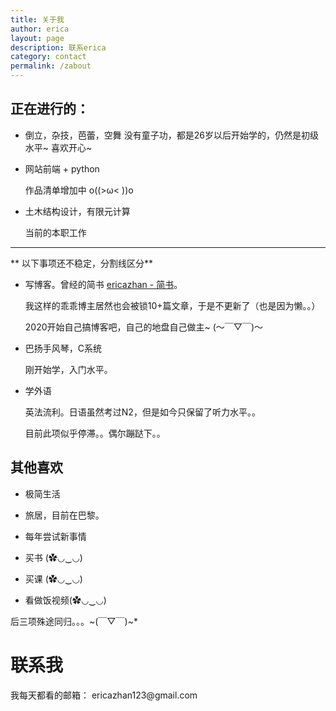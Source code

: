 ```yaml
---
title: 关于我
author: erica
layout: page
description: 联系erica
category: contact
permalink: /zabout
---
```


<h2>正在进行的： </h2>

   - 倒立，杂技，芭蕾，空舞
      没有童子功，都是26岁以后开始学的，仍然是初级水平~ 喜欢开心~

   - 网站前端 + python

        作品清单增加中 o((>ω< ))o

   - 土木结构设计，有限元计算

        当前的本职工作

---

** 以下事项还不稳定，分割线区分**

  - 写博客。曾经的简书 [ericazhan - 简书](https://www.jianshu.com/u/Yz1rGs)。

    我这样的乖乖博主居然也会被锁10+篇文章，于是不更新了（也是因为懒。。）

    2020开始自己搞博客吧，自己的地盘自己做主~ (～￣▽￣)～

- 巴扬手风琴，C系统

  刚开始学，入门水平。

- 学外语

  英法流利。日语虽然考过N2，但是如今只保留了听力水平。。

  目前此项似乎停滞。。偶尔蹦跶下。。
 

<h2> 其他喜欢 </h2>

- 极简生活

- 旅居，目前在巴黎。

- 每年尝试新事情

- 买书 (✿◡‿◡)

- 买课 (✿◡‿◡)

- 看做饭视频(✿◡‿◡) 

后三项殊途同归。。。~(￣▽￣)~*



<h1>联系我</h1>  

  <p>
    我每天都看的邮箱： ericazhan123@gmail.com
  </p>


